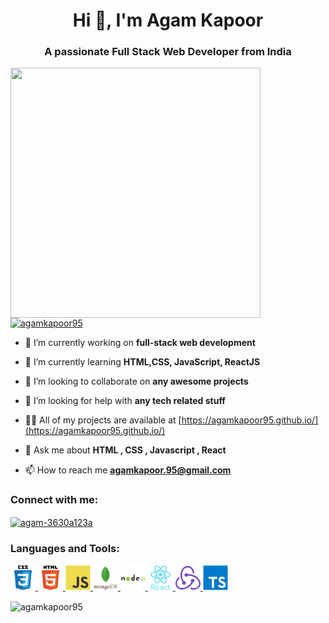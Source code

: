 <h1 align="center">Hi 👋, I'm Agam Kapoor</h1>
<h3 align="center">A passionate Full Stack Web Developer from India</h3>
<img align="left" height="400" width="400" src="https://user-images.githubusercontent.com/55389276/140866485-8fb1c876-9a8f-4d6a-98dc-08c4981eaf70.gif"/>
<p align="left"> <a href="https://github.com/ryo-ma/github-profile-trophy"><img src="https://github-profile-trophy.vercel.app/?username=agamkapoor95" alt="agamkapoor95" /></a> </p>

- 🔭 I’m currently working on **full-stack web development**

- 🌱 I’m currently learning **HTML,CSS, JavaScript, ReactJS**

- 👯 I’m looking to collaborate on **any awesome projects**

- 🤝 I’m looking for help with **any tech related stuff**

- 👨‍💻 All of my projects are available at [https://agamkapoor95.github.io/](https://agamkapoor95.github.io/)

- 💬 Ask me about **HTML , CSS , Javascript , React**

- 📫 How to reach me **agamkapoor.95@gmail.com**

<h3 align="left">Connect with me:</h3>
<p align="left">
<a href="https://linkedin.com/in/agam-3630a123a" target="blank"><img align="center" src="https://raw.githubusercontent.com/rahuldkjain/github-profile-readme-generator/master/src/images/icons/Social/linked-in-alt.svg" alt="agam-3630a123a" height="30" width="40" /></a>
</p>

<h3 align="left">Languages and Tools:</h3>
<p align="left"> <a href="https://www.w3schools.com/css/" target="_blank" rel="noreferrer"> <img src="https://raw.githubusercontent.com/devicons/devicon/master/icons/css3/css3-original-wordmark.svg" alt="css3" width="40" height="40"/> </a> <a href="https://www.w3.org/html/" target="_blank" rel="noreferrer"> <img src="https://raw.githubusercontent.com/devicons/devicon/master/icons/html5/html5-original-wordmark.svg" alt="html5" width="40" height="40"/> </a> <a href="https://developer.mozilla.org/en-US/docs/Web/JavaScript" target="_blank" rel="noreferrer"> <img src="https://raw.githubusercontent.com/devicons/devicon/master/icons/javascript/javascript-original.svg" alt="javascript" width="40" height="40"/> </a> <a href="https://www.mongodb.com/" target="_blank" rel="noreferrer"> <img src="https://raw.githubusercontent.com/devicons/devicon/master/icons/mongodb/mongodb-original-wordmark.svg" alt="mongodb" width="40" height="40"/> </a> <a href="https://nodejs.org" target="_blank" rel="noreferrer"> <img src="https://raw.githubusercontent.com/devicons/devicon/master/icons/nodejs/nodejs-original-wordmark.svg" alt="nodejs" width="40" height="40"/> </a> <a href="https://reactjs.org/" target="_blank" rel="noreferrer"> <img src="https://raw.githubusercontent.com/devicons/devicon/master/icons/react/react-original-wordmark.svg" alt="react" width="40" height="40"/> </a> <a href="https://redux.js.org" target="_blank" rel="noreferrer"> <img src="https://raw.githubusercontent.com/devicons/devicon/master/icons/redux/redux-original.svg" alt="redux" width="40" height="40"/> </a> <a href="https://www.typescriptlang.org/" target="_blank" rel="noreferrer"> <img src="https://raw.githubusercontent.com/devicons/devicon/master/icons/typescript/typescript-original.svg" alt="typescript" width="40" height="40"/> </a> </p>

<p><img align="center" src="https://github-readme-stats.vercel.app/api/top-langs?username=agamkapoor95&show_icons=true&locale=en&layout=compact" alt="agamkapoor95" /></p>
